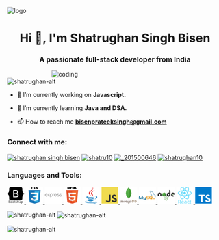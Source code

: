 ![logo](https://media.licdn.com/dms/image/D4D16AQHoVqZp7dxE3Q/profile-displaybackgroundimage-shrink_350_1400/0/1687369759253?e=1715212800&v=beta&t=-IkwTGcE44tgZZR2yP8bTqUGNwJ6GmLDgMknMKG7K28)

<h1 align="center">Hi 👋, I'm Shatrughan Singh Bisen</h1>
<h3 align="center">A passionate full-stack developer from India</h3>
<img align="right" alt="coding" width="400" src="https://user-images.githubusercontent.com/55389276/140866485-8fb1c876-9a8f-4d6a-98dc-08c4981eaf70.gif">


<p align="left"> <img src="https://komarev.com/ghpvc/?username=shatrughan-alt&label=Profile%20views&color=0e75b6&style=flat" alt="shatrughan-alt" /> </p>

- 🔭 I’m currently working on **Javascript.**

- 🌱 I’m currently learning **Java and DSA.**

- 📫 How to reach me **bisenprateeksingh@gmail.com**

<h3 align="left">Connect with me:</h3>
<p align="left">
<a href="https://www.linkedin.com/in/shatrughan-singh-bisen-461009223/" target="blank"><img align="center" src="https://raw.githubusercontent.com/rahuldkjain/github-profile-readme-generator/master/src/images/icons/Social/linked-in-alt.svg" alt="shatrughan singh bisen" height="30" width="40" /></a>
<a href="https://www.codechef.com/users/shatru10" target="blank"><img align="center" src="https://cdn.jsdelivr.net/npm/simple-icons@3.1.0/icons/codechef.svg" alt="shatru10" height="30" width="40" /></a>
<a href="https://www.hackerrank.com/_201500646" target="blank"><img align="center" src="https://raw.githubusercontent.com/rahuldkjain/github-profile-readme-generator/master/src/images/icons/Social/hackerrank.svg" alt="_201500646" height="30" width="40" /></a>
<a href="https://www.leetcode.com/shatrughan10" target="blank"><img align="center" src="https://raw.githubusercontent.com/rahuldkjain/github-profile-readme-generator/master/src/images/icons/Social/leet-code.svg" alt="shatrughan10" height="30" width="40" /></a>
</p>

<h3 align="left">Languages and Tools:</h3>
<p align="left"> <a href="https://getbootstrap.com" target="_blank" rel="noreferrer"> <img src="https://raw.githubusercontent.com/devicons/devicon/master/icons/bootstrap/bootstrap-plain-wordmark.svg" alt="bootstrap" width="40" height="40"/> </a> <a href="https://www.w3schools.com/css/" target="_blank" rel="noreferrer"> <img src="https://raw.githubusercontent.com/devicons/devicon/master/icons/css3/css3-original-wordmark.svg" alt="css3" width="40" height="40"/> </a> <a href="https://expressjs.com" target="_blank" rel="noreferrer"> <img src="https://raw.githubusercontent.com/devicons/devicon/master/icons/express/express-original-wordmark.svg" alt="express" width="40" height="40"/> </a> <a href="https://www.w3.org/html/" target="_blank" rel="noreferrer"> <img src="https://raw.githubusercontent.com/devicons/devicon/master/icons/html5/html5-original-wordmark.svg" alt="html5" width="40" height="40"/> </a> <a href="https://www.java.com" target="_blank" rel="noreferrer"> <img src="https://raw.githubusercontent.com/devicons/devicon/master/icons/java/java-original.svg" alt="java" width="40" height="40"/> </a> <a href="https://developer.mozilla.org/en-US/docs/Web/JavaScript" target="_blank" rel="noreferrer"> <img src="https://raw.githubusercontent.com/devicons/devicon/master/icons/javascript/javascript-original.svg" alt="javascript" width="40" height="40"/> </a> <a href="https://www.mongodb.com/" target="_blank" rel="noreferrer"> <img src="https://raw.githubusercontent.com/devicons/devicon/master/icons/mongodb/mongodb-original-wordmark.svg" alt="mongodb" width="40" height="40"/> </a> <a href="https://www.mysql.com/" target="_blank" rel="noreferrer"> <img src="https://raw.githubusercontent.com/devicons/devicon/master/icons/mysql/mysql-original-wordmark.svg" alt="mysql" width="40" height="40"/> </a> <a href="https://nodejs.org" target="_blank" rel="noreferrer"> <img src="https://raw.githubusercontent.com/devicons/devicon/master/icons/nodejs/nodejs-original-wordmark.svg" alt="nodejs" width="40" height="40"/> </a> <a href="https://reactjs.org/" target="_blank" rel="noreferrer"> <img src="https://raw.githubusercontent.com/devicons/devicon/master/icons/react/react-original-wordmark.svg" alt="react" width="40" height="40"/> </a> <a href="https://www.typescriptlang.org/" target="_blank" rel="noreferrer"> <img src="https://raw.githubusercontent.com/devicons/devicon/master/icons/typescript/typescript-original.svg" alt="typescript" width="40" height="40"/> </a> </p>

<p><img align="left" src="https://github-readme-stats.vercel.app/api/top-langs?username=shatrughan-alt&show_icons=true&locale=en&layout=compact" alt="shatrughan-alt" /></p>

<p>&nbsp;<img align="center" src="https://github-readme-stats.vercel.app/api?username=shatrughan-alt&show_icons=true&locale=en" alt="shatrughan-alt" /></p>

<p><img align="center" src="https://github-readme-streak-stats.herokuapp.com/?user=shatrughan-alt&" alt="shatrughan-alt" /></p>
